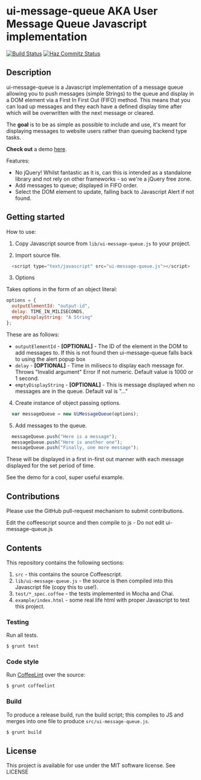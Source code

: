 # ui-message-queue AKA User Message Queue Javascript implementation

[![Build Status](https://travis-ci.org/rob-murray/ui-message-queue.png?branch=master)](https://travis-ci.org/rob-murray/ui-message-queue)
[![Haz Commitz Status](http://haz-commitz.herokuapp.com/repos/rob-murray/ui-message-queue.svg)](http://haz-commitz.herokuapp.com/repos/rob-murray/ui-message-queue)

## Description

ui-message-queue is a Javascript implementation of a message queue allowing you to push messages (simple Strings) to the queue and display in a DOM element via a First In First Out (FIFO) method. This means that you can load up messages and they each have a defined display time after which will be overwritten with the next message or cleared.

The **goal** is to be as simple as possible to include and use, it's meant for displaying messages to website users rather than queuing backend type tasks.

**Check out** a demo [here](http://rob-murray.github.com/ui-message-queue).

Features:

* No jQuery! Whilst fantastic as it is, can this is intended as a standalone library and not rely on other frameworks - so we're a jQuery free zone.
* Add messages to queue; displayed in FIFO order.
* Select the DOM element to update, falling back to Javascript Alert if not found.


## Getting started

How to use:

1) Copy Javascript source from `lib/ui-message-queue.js` to your project.

2) Import source file.

```javascript
  <script type="text/javascript" src="ui-message-queue.js"></script>
```

3) Options

Takes options in the form of an object literal:

```javascript
options = {
  outputElementId: "output-id",
  delay: TIME_IN_MILISECONDS,
  emptyDisplayString: "A String"
};
```

These are as follows:
* `outputElementId` - **[OPTIONAL]** - The ID of the element in the DOM to add messages to. If this is not found then ui-message-queue falls back to using the alert popup box
* `delay` - **[OPTIONAL]** - Time in milisecs to display each message for. Throws "Invalid argument" Error if not numeric. Default value is 1000 or 1 second.
* `emptyDisplayString` - **[OPTIONAL]** - This is message displayed when no messages are in the queue. Default val is "..."


4) Create instance of object passing options.

```javascript
  var messageQueue = new UiMessageQueue(options);
```

5) Add messages to the queue.

```javascript
  messageQueue.push("Here is a message");
  messageQueue.push("Here is another one");
  messageQueue.push("Finally, one more message");
```

These will be displayed in a first in-first out manner with each message displayed for the set period of time.

See the demo for a cool, super useful example.

## Contributions

Please use the GitHub pull-request mechanism to submit contributions.

Edit the coffeescript source and then compile to js - Do not edit ui-message-queue.js

## Contents

This repository contains the following sections:

1. `src` - this contains the source Coffeescript.
2. `lib/ui-message-queue.js` - the source is then compiled into this Javascript file (copy this to use!).
3. `test/*_spec.coffee` - the tests implemented in Mocha and Chai.
4. `example/index.html` - some real life html with proper Javascript to test this project.

### Testing

Run all tests.

```bash
$ grunt test
```

### Code style

Run [CoffeeLint](http://www.coffeelint.org/) over the source:

```bash
$ grunt coffeelint
```

### Build

To produce a release build, run the build script; this compiles to JS and merges into one file to produce `src/ui-message-queue.js`.

```bash
$ grunt build
```


## License

This project is available for use under the MIT software license.
See LICENSE
